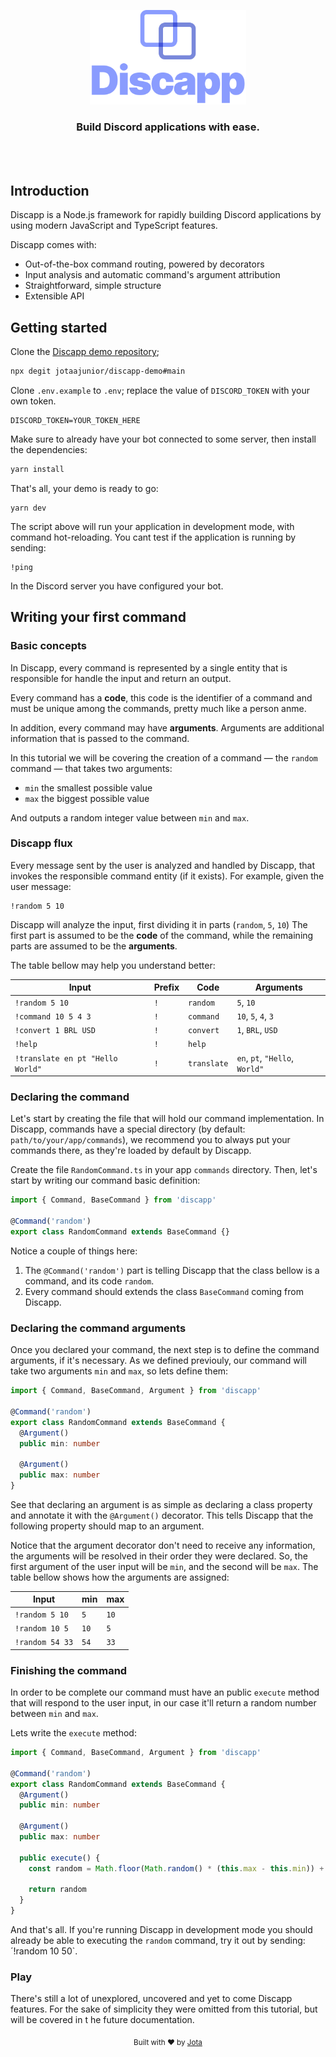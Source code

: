 <p align="center">
  <img src=".github/logo.svg" width="250">
</p>

<h3 align="center">
  Build Discord applications with ease.
</h3>

<br/><br/>

## Introduction

Discapp is a Node.js framework for rapidly building Discord applications by using modern JavaScript and TypeScript features.

Discapp comes with:

- Out-of-the-box command routing, powered by decorators
- Input analysis and automatic command's argument attribution
- Straightforward, simple structure
- Extensible API

## Getting started

Clone the [Discapp demo repository](https://github.com/jotaajunior/discapp-demo);

```bash
npx degit jotaajunior/discapp-demo#main
```

Clone `.env.example` to `.env`; replace the value of `DISCORD_TOKEN` with your own token.

```
DISCORD_TOKEN=YOUR_TOKEN_HERE
```

Make sure to already have your bot connected to some server, then install the dependencies:

```bash
yarn install
```

That's all, your demo is ready to go:

```
yarn dev
```

The script above will run your application in development mode, with command hot-reloading. You cant test if the application is running by sending:

```
!ping
```

In the Discord server you have configured your bot.

## Writing your first command

### Basic concepts

In Discapp, every command is represented by a single entity that is responsible for handle the input and return an output.

Every command has a **code**, this code is the identifier of a command and must be unique among the commands, pretty much like a person anme.

In addition, every command may have **arguments**. Arguments are additional information that is passed to the command.

In this tutorial we will be covering the creation of a command — the `random` command — that takes two arguments:

- `min` the smallest possible value
- `max` the biggest possible value

And outputs a random integer value between `min` and `max`.

### Discapp flux

Every message sent by the user is analyzed and handled by Discapp, that invokes the responsible command entity (if it exists). For example, given the user message:

```
!random 5 10
```

Discapp will analyze the input, first dividing it in parts (`random`, `5`, `10`) The first part is assumed to be the **code** of the command, while the remaining parts are assumed to be the **arguments**.

The table bellow may help you understand better:

<div align="center">

| Input                            | Prefix | Code        | Arguments                      |
| -------------------------------- | ------ | ----------- | ------------------------------ |
| `!random 5 10`                   | `!`    | `random`    | `5`, `10`                      |
| `!command 10 5 4 3`              | `!`    | `command`   | `10`, `5`, `4`, `3`            |
| `!convert 1 BRL USD`             | `!`    | `convert`   | `1`, `BRL`, `USD`              |
| `!help`                          | `!`    | `help`      |                                |
| `!translate en pt "Hello World"` | `!`    | `translate` | `en`, `pt`, `"Hello`, `World"` |

</div>

### Declaring the command

Let's start by creating the file that will hold our command implementation. In Discapp, commands have a special directory (by default: `path/to/your/app/commands`), we recommend you to always put your commands there, as they're loaded by default by Discapp.

Create the file `RandomCommand.ts` in your app `commands` directory. Then, let's start by writing our command basic definition:

```ts
import { Command, BaseCommand } from 'discapp'

@Command('random')
export class RandomCommand extends BaseCommand {}
```

Notice a couple of things here:

1. The `@Command('random')` part is telling Discapp that the class bellow is a command, and its code `random`.
2. Every command should extends the class `BaseCommand` coming from Discapp.

### Declaring the command arguments

Once you declared your command, the next step is to define the command arguments, if it's necessary. As we defined previouly, our command will take two arguments `min` and `max`, so lets define them:

```ts
import { Command, BaseCommand, Argument } from 'discapp'

@Command('random')
export class RandomCommand extends BaseCommand {
  @Argument()
  public min: number

  @Argument()
  public max: number
}
```

See that declaring an argument is as simple as declaring a class property and annotate it with the `@Argument()` decorator. This tells Discapp that the following property should map to an argument.

Notice that the argument decorator don't need to receive any information, the arguments will be resolved in their order they were declared. So, the first argument of the user input will be `min`, and the second will be `max`. The table bellow shows how the arguments are assigned:

<div align="center">

| Input           | min  | max  |
| --------------- | ---- | ---- |
| `!random 5 10`  | `5`  | `10` |
| `!random 10 5`  | `10` | `5`  |
| `!random 54 33` | `54` | `33` |

</div>

### Finishing the command

In order to be complete our command must have an public `execute` method that will respond to the user input, in our case it'll return a random number between `min` and `max`.

Lets write the `execute` method:

```ts
import { Command, BaseCommand, Argument } from 'discapp'

@Command('random')
export class RandomCommand extends BaseCommand {
  @Argument()
  public min: number

  @Argument()
  public max: number

  public execute() {
    const random = Math.floor(Math.random() * (this.max - this.min)) + this.min

    return random
  }
}
```

And that's all. If you're running Discapp in development mode you should already be able to executing the `random` command, try it out by sending: ´!random 10 50`.

### Play

There's still a lot of unexplored, uncovered and yet to come Discapp features. For the sake of simplicity they were omitted from this tutorial, but will be covered in t he future documentation.

<p align="center">
  <sub>Built with ❤︎ by <a href="https://github.com/jotaajunior">Jota</a></sub>
</p>
